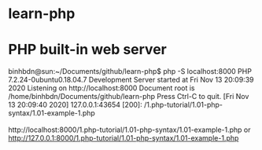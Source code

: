 # learn-php
# PHP built-in web server
binhbdn@sun:~/Documents/github/learn-php$ php -S localhost:8000
PHP 7.2.24-0ubuntu0.18.04.7 Development Server started at Fri Nov 13 20:09:39 2020
Listening on http://localhost:8000
Document root is /home/binhbdn/Documents/github/learn-php
Press Ctrl-C to quit.
[Fri Nov 13 20:09:40 2020] 127.0.0.1:43654 [200]: /1.php-tutorial/1.01-php-syntax/1.01-example-1.php
<br><br>
http://localhost:8000/1.php-tutorial/1.01-php-syntax/1.01-example-1.php
or
http://127.0.0.1:8000/1.php-tutorial/1.01-php-syntax/1.01-example-1.php